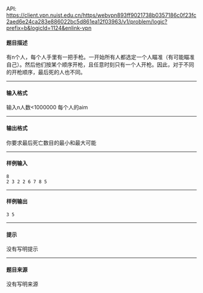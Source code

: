 API: https://client.vpn.nuist.edu.cn/https/webvpn893ff9021738b0357186c0f23fc2aed6e24ca283e886022bc5d861ea12f03963/v1/problem/logic?prefix=b&logicId=1124&enlink-vpn

#### 题目描述

有n个人，每个人手里有一把手枪。一开始所有人都选定一个人瞄准（有可能瞄准自己）。然后他们按某个顺序开枪，且任意时刻只有一个人开枪。因此，对于不同的开枪顺序，最后死的人也不同。

---

#### 输入格式

输入n人数<1000000 每个人的aim

---

#### 输出格式

你要求最后死亡数目的最小和最大可能

---

#### 样例输入
```
8
2 3 2 2 6 7 8 5
```

---

#### 样例输出
```
3 5
```

---

#### 提示

没有写明提示

---

#### 题目来源

没有写明来源